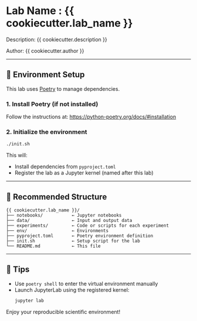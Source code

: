 # Lab Name : {{ cookiecutter.lab_name }}

Description: {{ cookiecutter.description }}

Author: {{ cookiecutter.author }}

---

## 🧪 Environment Setup

This lab uses [Poetry](https://python-poetry.org/) to manage dependencies.

### 1. Install Poetry (if not installed)

Follow the instructions at: https://python-poetry.org/docs/#installation

### 2. Initialize the environment

```bash
./init.sh
```

This will:
- Install dependencies from `pyproject.toml`
- Register the lab as a Jupyter kernel (named after this lab)

---

## 📓 Recommended Structure

```
{{ cookiecutter.lab_name }}/
├── notebooks/           ← Jupyter notebooks
├── data/                ← Input and output data
├── experiments/         ← Code or scripts for each experiment
├── env/                 ← Environments
├── pyproject.toml       ← Poetry environment definition
├── init.sh              ← Setup script for the lab
└── README.md            ← This file
```

---

## 🧠 Tips

- Use `poetry shell` to enter the virtual environment manually
- Launch JupyterLab using the registered kernel:
  ```bash
  jupyter lab
  ```

Enjoy your reproducible scientific environment!

